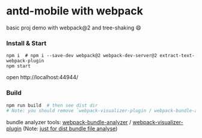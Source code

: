 # antd-mobile with webpack

basic proj demo with webpack@2 and tree-shaking
:smile:
### Install & Start

```shell
npm i  # npm i --save-dev webpack@2 webpack-dev-server@2 extract-text-webpack-plugin
npm start
```

open http://localhost:44944/

### Build

```sh
npm run build  # then see dist dir
# Note: you should remove `webpack-visualizer-plugin / webpack-bundle-analyzer` code in webpack.config.js file for production environment.
```

bundle analyzer tools: 
[webpack-bundle-analyzer](https://www.npmjs.com/package/webpack-bundle-analyzer) / 
[webpack-visualizer-plugin](https://www.npmjs.com/package/webpack-visualizer-plugin) 
(Note: [just for dist bundle file analyse](https://github.com/th0r/webpack-bundle-analyzer/issues/86))
